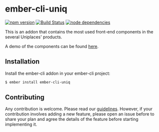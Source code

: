 # ember-cli-uniq

[![npm version](https://badge.fury.io/js/ember-cli-uniq.svg)](https://badge.fury.io/js/ember-cli-uniq)
[![Build Status](https://travis-ci.org/uniplaces/ember-cli-uniq.svg?branch=master)](https://travis-ci.org/uniplaces/ember-cli-uniq)
[![node dependencies](https://david-dm.org/uniplaces/ember-cli-uniq.svg)](https://david-dm.org/uniplaces/ember-cli-uniq)

This is an addon that contains the most used front-end components in the several Uniplaces' products.

A demo of the components can be found [here](https://stormy-escarpment-22836.herokuapp.com/).

## Installation

Install the ember-cli addon in your ember-cli project:

```bash
$ ember install ember-cli-uniq
```

## Contributing

Any contribution is welcome. Please read our [guidelines](CONTRIBUTING.md).
However, if your contribution involves adding a new feature, please open an issue before to
share your plan and agree the details of the feature before starting implementing it.
